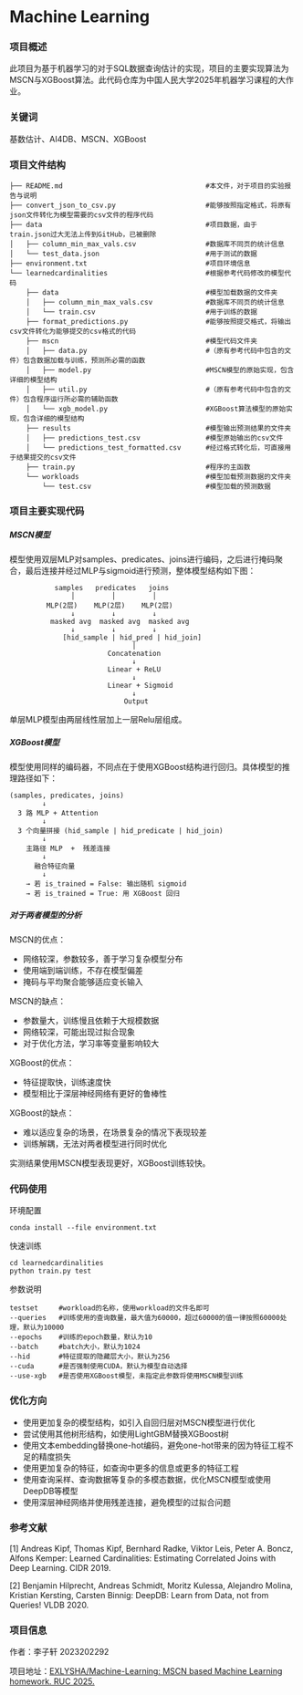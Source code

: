 # Machine Learning

### 项目概述

此项目为基于机器学习的对于SQL数据查询估计的实现，项目的主要实现算法为MSCN与XGBoost算法。此代码仓库为中国人民大学2025年机器学习课程的大作业。

### 关键词

基数估计、AI4DB、MSCN、XGBoost

### 项目文件结构

```
├── README.md									#本文件，对于项目的实验报告与说明
├── convert_json_to_csv.py						#能够按照指定格式，将原有json文件转化为模型需要的csv文件的程序代码
├── data										#项目数据，由于train.json过大无法上传到GitHub，已被删除
│   ├── column_min_max_vals.csv					#数据库不同页的统计信息
│   └── test_data.json							#用于测试的数据
├── environment.txt								#项目环境信息
└── learnedcardinalities						#根据参考代码修改的模型代码
    ├── data									#模型加载数据的文件夹
    │   ├── column_min_max_vals.csv				#数据库不同页的统计信息
    │   └── train.csv							#用于训练的数据
    ├── format_predictions.py					#能够按照提交格式，将输出csv文件转化为能够提交的csv格式的代码
    ├── mscn									#模型代码文件夹
    │   ├── data.py								#（原有参考代码中包含的文件）包含数据加载与训练，预测所必需的函数
    │   ├── model.py							#MSCN模型的原始实现，包含详细的模型结构
    │   ├── util.py								#（原有参考代码中包含的文件）包含程序运行所必需的辅助函数
    │   └── xgb_model.py						#XGBoost算法模型的原始实现，包含详细的模型结构
    ├── results									#模型输出预测结果的文件夹
    │   ├── predictions_test.csv				#模型原始输出的csv文件
    │   └── predictions_test_formatted.csv		#经过格式转化后，可直接用于结果提交的csv文件
    ├── train.py								#程序的主函数
    └── workloads								#模型加载预测数据的文件夹
        └── test.csv							#模型加载的预测数据
```

### 项目主要实现代码

##### MSCN模型

模型使用双层MLP对samples、predicates、joins进行编码，之后进行掩码聚合，最后连接并经过MLP与sigmoid进行预测，整体模型结构如下图：

```
           samples   predicates   joins
               │         │         │
         MLP(2层)    MLP(2层)    MLP(2层)
               ↓         ↓         ↓
          masked avg  masked avg  masked avg
               ↓         ↓         ↓
             [hid_sample | hid_pred | hid_join]
                              │
                        Concatenation
                              ↓
                        Linear + ReLU
                              ↓
                        Linear + Sigmoid
                              ↓
                            Output

```

单层MLP模型由两层线性层加上一层Relu层组成。

##### XGBoost模型

模型使用同样的编码器，不同点在于使用XGBoost结构进行回归。具体模型的推理路径如下：

```
(samples, predicates, joins) 
        ↓
  3 路 MLP + Attention
        ↓
  3 个向量拼接 (hid_sample | hid_predicate | hid_join)
        ↓
    主路径 MLP  +  残差连接
        ↓
      融合特征向量
        ↓
    → 若 is_trained = False: 输出随机 sigmoid
    → 若 is_trained = True: 用 XGBoost 回归

```

##### 对于两者模型的分析

MSCN的优点：

- 网络较深，参数较多，善于学习复杂模型分布
- 使用端到端训练，不存在模型偏差
- 掩码与平均聚合能够适应变长输入

MSCN的缺点：

- 参数量大，训练慢且依赖于大规模数据
- 网络较深，可能出现过拟合现象
- 对于优化方法，学习率等变量影响较大

XGBoost的优点：

- 特征提取快，训练速度快
- 模型相比于深层神经网络有更好的鲁棒性

XGBoost的缺点：

- 难以适应复杂的场景，在场景复杂的情况下表现较差
- 训练解耦，无法对两者模型进行同时优化

实测结果使用MSCN模型表现更好，XGBoost训练较快。

### 代码使用

环境配置

```
conda install --file environment.txt
```

快速训练

```
cd learnedcardinalities
python train.py test
```

参数说明

```
testset 	#workload的名称，使用workload的文件名即可
--queries 	#训练使用的查询数量，最大值为60000，超过60000的值一律按照60000处理，默认为10000
--epochs	#训练的epoch数量，默认为10
--batch		#batch大小，默认为1024
--hid		#特征提取的隐藏层大小，默认为256
--cuda		#是否强制使用CUDA，默认为模型自动选择
--use-xgb	#是否使用XGBoost模型，未指定此参数将使用MSCN模型训练
```

### 优化方向

- 使用更加复杂的模型结构，如引入自回归层对MSCN模型进行优化
- 尝试使用其他树形结构，如使用LightGBM替换XGBoost树
- 使用文本embedding替换one-hot编码，避免one-hot带来的因为特征工程不足的精度损失
- 使用更加复杂的特征，如查询中更多的信息或更多的特征工程
- 使用查询采样、查询数据等复杂的多模态数据，优化MSCN模型或使用DeepDB等模型
- 使用深层神经网络并使用残差连接，避免模型的过拟合问题

### 参考文献

[1] Andreas Kipf, Thomas Kipf, Bernhard Radke, Viktor Leis, Peter A. Boncz, Alfons Kemper: Learned Cardinalities: Estimating Correlated Joins with Deep Learning. CIDR 2019.

[2] Benjamin Hilprecht, Andreas Schmidt, Moritz Kulessa, Alejandro Molina, Kristian Kersting, Carsten Binnig: DeepDB: Learn from Data, not from Queries! VLDB 2020.

### 项目信息

作者：李子轩	2023202292

项目地址：[EXLYSHA/Machine-Learning: MSCN based Machine Learning homework. RUC 2025.](https://github.com/EXLYSHA/Machine-Learning)
